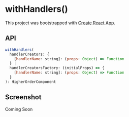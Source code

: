 # withHandlers()

This project was bootstrapped with [Create React App](https://github.com/facebookincubator/create-react-app).

## API

```js
withHandlers(
  handlerCreators: {
    [handlerName: string]: (props: Object) => Function
  } |
  handlerCreatorsFactory: (initialProps) => {
    [handlerName: string]: (props: Object) => Function
  }
): HigherOrderComponent
```

## Screenshot

Coming Soon
